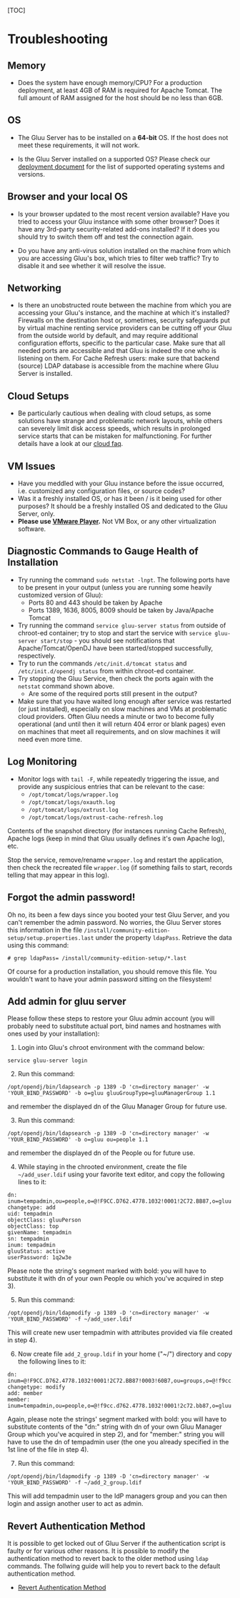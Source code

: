 [TOC]

# Troubleshooting
## Memory
- Does the system have enough memory/CPU? For a production deployment,
  at least 4GB of RAM is required for Apache Tomcat. The full amount of
  RAM assigned for the host should be no less than 6GB.

## OS
- The Gluu Server has to be installed on a **64-bit** OS. If the host
  does not meet these requirements, it will not work.

- Is the Gluu Server installed on a supported OS? Please check our
  [deployment document](../admin-guide/deployment/index.md#supported-operating-systems)
  for the list of supported operating systems and versions.

## Browser and your local OS
- Is your browser updated to the most recent version available? Have you
  tried to access your Gluu instance with some other browser? Does it
  have any 3rd-party security-related add-ons installed? If it does you
  should try to switch them off and test the connection again.

- Do you have any anti-virus solution installed on the machine from
  which you are accessing Gluu's box, which tries to filter web traffic?
  Try to disable it and see whether it will resolve the issue.

## Networking
- Is there an unobstructed route between the machine from which you are
  accessing your Gluu's instance, and the machine at which it's
  installed? Firewalls on the destination host or, sometimes, security
  safeguards put by virtual machine renting service providers can be
  cutting off your Gluu from the outside world by default, and may require
  additional configuration efforts, specific to the particular case. Make
  sure that all needed ports are accessible and that Gluu is indeed the
  one who is listening on them. For Cache Refresh users: make sure that
  backend (source) LDAP database is accessible from the machine where Gluu
  Server is installed.

## Cloud Setups
- Be particularly cautious when dealing with cloud setups, as some
  solutions have strange and problematic network layouts, while others
  can severely limit disk access speeds, which results in prolonged
  service starts that can be mistaken for malfunctioning. For further
  details have a look at our [cloud faq](./cloud-faq.md).

## VM Issues
- Have you meddled with your Gluu instance before the issue occurred,
  i.e. customized any configuration files, or source codes?
- Was it a freshly installed OS, or has it been / is it being used for
  other purposes? It should be a freshly installed OS and dedicated to
  the Gluu Server, only.
- **Please use [VMware Player](https://www.vmware.com/products/player).** 
  Not VM Box, or any other virtualization software.

## Diagnostic Commands to Gauge Health of Installation
- Try running the command `sudo netstat -lnpt`. The following ports have
  to be present in your output (unless you are running some heavily
  customized version of Gluu):
  - Ports 80 and 443 should be taken by Apache
  - Ports 1389, 1636, 8005, 8009 should be taken by Java/Apache Tomcat
- Try running the command `service gluu-server status` from outside of
  chroot-ed container; try to stop and start the service with `service
  gluu-server start/stop` - you should see notifications that
  Apache/Tomcat/OpenDJ have been started/stopped successfully,
  respectively.
- Try to run the commands `/etc/init.d/tomcat status` and
  `/etc/init.d/opendj status` from within chroot-ed container.
- Try stopping the Gluu Service, then check the ports again with the
  `netstat` command shown above.
  - Are some of the required ports still present in the output? 
- Make sure that you have waited long enough after service was restarted
  (or just installed), especially on slow machines and VMs at
  problematic cloud providers. Often Gluu needs a minute or two to become
  fully operational (and until then it will return 404 error or blank
  pages) even on machines that meet all requirements, and on slow machines
  it will need even more time.

## Log Monitoring
- Monitor logs with `tail -F`, while repeatedly triggering the issue,
  and provide any suspicious entries that can be relevant to the case:
  - `/opt/tomcat/logs/wrapper.log`
  - `/opt/tomcat/logs/oxauth.log`
  - `/opt/tomcat/logs/oxtrust.log`
  - `/opt/tomcat/logs/oxtrust-cache-refresh.log`

Contents of the snapshot directory (for instances running Cache Refresh), Apache logs (keep in mind that Gluu usually defines it's own Apache log), etc. 

Stop the service, remove/rename `wrapper.log` and restart the
application, then check the recreated file `wrapper.log` (if something
fails to start, records telling that may appear in this log).

## Forgot the admin password! 

Oh no, its been a few days since you booted your test Gluu Server, and
you can't remember the admin password. No worries, the Gluu Server
stores this information in the file
`/install/community-edition-setup/setup.properties.last` under the
property `ldapPass`. Retrieve the data using this command:

```
# grep ldapPass= /install/community-edition-setup/*.last
```

Of course for a production installation, you should remove this file.
You wouldn't want to have your admin password sitting on the filesystem!

## Add admin for gluu server

Please follow these steps to restore your Gluu admin account (you will
probably need to substitute actual port, bind names and hostnames with
ones used by your installation):

1) Login into Gluu's chroot environment with the command below:

`service gluu-server login`

2) Run this command:

`/opt/opendj/bin/ldapsearch -p 1389 -D 'cn=directory manager' -w 'YOUR_BIND_PASSWORD' -b o=gluu gluuGroupType=gluuManagerGroup 1.1`

and remember the displayed dn of the Gluu Manager Group for future use.

3) Run this command:

`/opt/opendj/bin/ldapsearch -p 1389 -D 'cn=directory manager' -w 'YOUR_BIND_PASSWORD' -b o=gluu ou=people 1.1`

and remember the displayed dn of the People ou for future use.

4) While staying in the chrooted environment, create the file
`~/add_user.ldif` using your favorite text editor, and copy the
following lines to it:

```
dn: inum=tempadmin,ou=people,o=@!F9CC.D762.4778.1032!0001!2C72.BB87,o=gluu
changetype: add
uid: tempadmin
objectClass: gluuPerson
objectClass: top
givenName: tempadmin
sn: tempadmin
inum: tempadmin
gluuStatus: active
userPassword: 1q2w3e
```

Please note the string's segment marked with bold: you will have to
substitute it with dn of your own People ou which you've acquired in
step 3).

5) Run this command:

`/opt/opendj/bin/ldapmodify -p 1389 -D 'cn=directory manager' -w 'YOUR_BIND_PASSWORD' -f ~/add_user.ldif`

This will create new user tempadmin with attributes provided via file
created in step 4).

6) Now create file `add_2_group.ldif` in your home ("~/") directory and
copy the following lines to it:

```
dn: inum=@!F9CC.D762.4778.1032!0001!2C72.BB87!0003!60B7,ou=groups,o=@!f9cc.d762.4778.1032!0001!2c72.bb87,o=gluu
changetype: modify
add: member
member: inum=tempadmin,ou=people,o=@!f9cc.d762.4778.1032!0001!2c72.bb87,o=gluu
```

Again, please note the strings' segment marked with bold: you will have
to substitute contents of the "dn:" string with dn of your own Gluu
Manager Group which you've acquired in step 2), and for "member:" string
you will have to use the dn of tempadmin user (the one you already
specified in the 1st line of the file in step 4).

7) Run this command:

`/opt/opendj/bin/ldapmodify -p 1389 -D 'cn=directory manager' -w 'YOUR_BIND_PASSWORD' -f ~/add_2_group.ldif`

This will add tempadmin user to the IdP managers group and you can then login and assign another user to act as admin.

## Revert Authentication Method
It is possible to get locked out of Gluu Server if the authentication script is faulty or for various other reasons. It is possible to modify the authentication method to revert back to the older method using `ldap` commands. The follwing guide will help you to revert back to the default authentication method.

* [Revert Authentication Method](../articles/auth-script.md#reverting-authentication-method)
